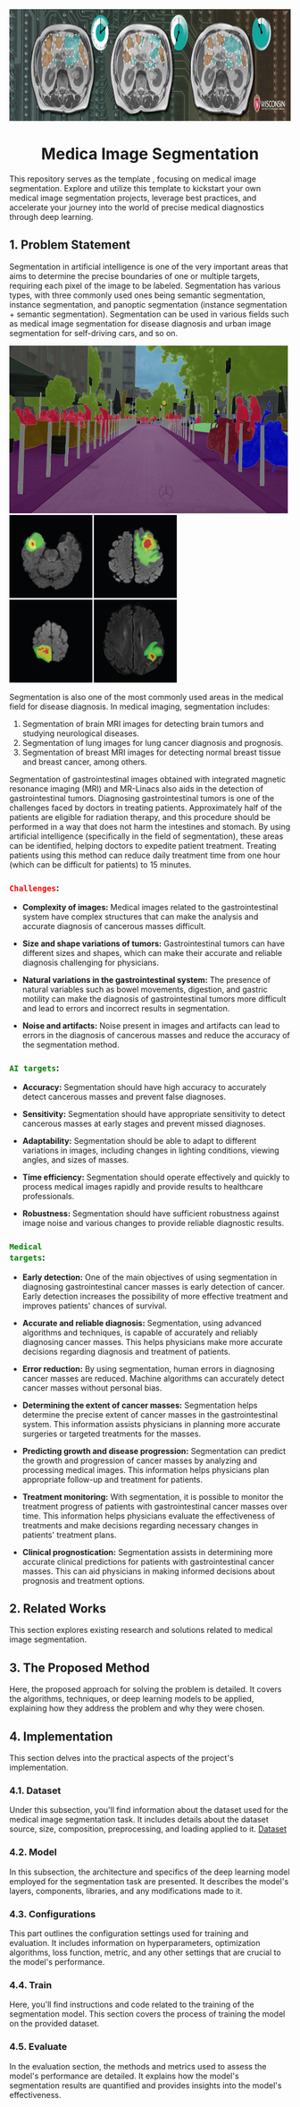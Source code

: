 <div align="center">
  <a href="https://www.kaggle.com/competitions/uw-madison-gi-tract-image-segmentation">
    <img src="https://github.com/ahmadrezabaqerzade/medical-image-segmentation/blob/main/images/cover.png" alt="Logo" width="" height="200">
  </a>

<h1 align="center">Medica Image Segmentation</h1>
</div>

This repository serves as the template , focusing on medical image segmentation. Explore and utilize this template to kickstart your own medical image segmentation projects, leverage best practices, and accelerate your journey into the world of precise medical diagnostics through deep learning.

## 1. Problem Statement
Segmentation in artificial intelligence is one of the very important areas that aims to determine the precise boundaries of one or multiple targets, requiring each pixel of the image to be labeled. Segmentation has various types, with three commonly used ones being semantic segmentation, instance segmentation, and panoptic segmentation (instance segmentation + semantic segmentation). Segmentation can be used in various fields such as medical image segmentation for disease diagnosis and urban image segmentation for self-driving cars, and so on.

<img src="https://github.com/ahmadrezabaqerzade/medical-image-segmentation/blob/main/images/city%20scape.png" width="500" height="300">  <img src="https://github.com/ahmadrezabaqerzade/medical-image-segmentation/blob/main/images/535342_1_En_16_Fig1_HTML.png" width="300" height="300"> 

Segmentation is also one of the most commonly used areas in the medical field for disease diagnosis. In medical imaging, segmentation includes:

1. Segmentation of brain MRI images for detecting brain tumors and studying neurological diseases.
2. Segmentation of lung images for lung cancer diagnosis and prognosis.
3. Segmentation of breast MRI images for detecting normal breast tissue and breast cancer, among others.

Segmentation of gastrointestinal images obtained with integrated magnetic resonance imaging (MRI) and MR-Linacs also aids in the detection of gastrointestinal tumors. Diagnosing gastrointestinal tumors is one of the challenges faced by doctors in treating patients. Approximately half of the patients are eligible for radiation therapy, and this procedure should be performed in a way that does not harm the intestines and stomach. By using artificial intelligence (specifically in the field of segmentation), these areas can be identified, helping doctors to expedite patient treatment. Treating patients using this method can reduce daily treatment time from one hour (which can be difficult for patients) to 15 minutes.

### <code style="color : red">Challenges</code>:

* **Complexity of images:** Medical images related to the gastrointestinal system have complex structures that can make the analysis and accurate diagnosis of cancerous masses difficult.

* **Size and shape variations of tumors:** Gastrointestinal tumors can have different sizes and shapes, which can make their accurate and reliable diagnosis challenging for physicians.

* **Natural variations in the gastrointestinal system:** The presence of natural variables such as bowel movements, digestion, and gastric motility can make the diagnosis of gastrointestinal tumors more difficult and lead to errors and incorrect results in segmentation.

* **Noise and artifacts:** Noise present in images and artifacts can lead to errors in the diagnosis of cancerous masses and reduce the accuracy of the segmentation method.

### <code style="color : green">AI targets</code>:

* **Accuracy:** Segmentation should have high accuracy to accurately detect cancerous masses and prevent false diagnoses.

* **Sensitivity:** Segmentation should have appropriate sensitivity to detect cancerous masses at early stages and prevent missed diagnoses.

* **Adaptability:** Segmentation should be able to adapt to different variations in images, including changes in lighting conditions, viewing angles, and sizes of masses.

* **Time efficiency:** Segmentation should operate effectively and quickly to process medical images rapidly and provide results to healthcare professionals.

* **Robustness:** Segmentation should have sufficient robustness against image noise and various changes to provide reliable diagnostic results.

### <code style="color : green">Medical targets</code>:

* **Early detection:** One of the main objectives of using segmentation in diagnosing gastrointestinal cancer masses is early detection of cancer. Early detection increases the possibility of more effective treatment and improves patients' chances of survival.

* **Accurate and reliable diagnosis:** Segmentation, using advanced algorithms and techniques, is capable of accurately and reliably diagnosing cancer masses. This helps physicians make more accurate decisions regarding diagnosis and treatment of patients.

* **Error reduction:** By using segmentation, human errors in diagnosing cancer masses are reduced. Machine algorithms can accurately detect cancer masses without personal bias.

* **Determining the extent of cancer masses:** Segmentation helps determine the precise extent of cancer masses in the gastrointestinal system. This information assists physicians in planning more accurate surgeries or targeted treatments for the masses.

* **Predicting growth and disease progression:** Segmentation can predict the growth and progression of cancer masses by analyzing and processing medical images. This information helps physicians plan appropriate follow-up and treatment for patients.

* **Treatment monitoring:** With segmentation, it is possible to monitor the treatment progress of patients with gastrointestinal cancer masses over time. This information helps physicians evaluate the effectiveness of treatments and make decisions regarding necessary changes in patients' treatment plans.

* **Clinical prognostication:** Segmentation assists in determining more accurate clinical predictions for patients with gastrointestinal cancer masses. This can aid physicians in making informed decisions about prognosis and treatment options.


## 2. Related Works
This section explores existing research and solutions related to medical image segmentation. 

## 3. The Proposed Method
Here, the proposed approach for solving the problem is detailed. It covers the algorithms, techniques, or deep learning models to be applied, explaining how they address the problem and why they were chosen.

## 4. Implementation
This section delves into the practical aspects of the project's implementation.

### 4.1. Dataset
Under this subsection, you'll find information about the dataset used for the medical image segmentation task. It includes details about the dataset source, size, composition, preprocessing, and loading applied to it.
[Dataset](https://drive.google.com/file/d/1-2ggesSU3agSBKpH-9siKyyCYfbo3Ixm/view?usp=sharing)

### 4.2. Model
In this subsection, the architecture and specifics of the deep learning model employed for the segmentation task are presented. It describes the model's layers, components, libraries, and any modifications made to it.

### 4.3. Configurations
This part outlines the configuration settings used for training and evaluation. It includes information on hyperparameters, optimization algorithms, loss function, metric, and any other settings that are crucial to the model's performance.

### 4.4. Train
Here, you'll find instructions and code related to the training of the segmentation model. This section covers the process of training the model on the provided dataset.

### 4.5. Evaluate
In the evaluation section, the methods and metrics used to assess the model's performance are detailed. It explains how the model's segmentation results are quantified and provides insights into the model's effectiveness.

